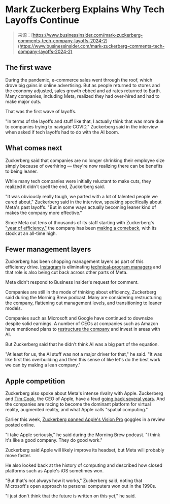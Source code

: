 <!--yml
category: 未分类
date: 2024-05-27 14:57:15
-->

# Mark Zuckerberg Explains Why Tech Layoffs Continue

> 来源：[https://www.businessinsider.com/mark-zuckerberg-comments-tech-company-layoffs-2024-2](https://www.businessinsider.com/mark-zuckerberg-comments-tech-company-layoffs-2024-2)

## The first wave

During the pandemic, e-commerce sales went through the roof, which drove big gains in online advertising. But as people returned to stores and the economy adjusted, sales growth ebbed and ad rates returned to Earth. Many companies, including Meta, realized they had over-hired and had to make major cuts.

That was the first wave of layoffs.

"In terms of the layoffs and stuff like that, I actually think that was more due to companies trying to navigate COVID," Zuckerberg said in the interview when asked if tech layoffs had to do with the AI boom.

## What comes next

Zuckerberg said that companies are no longer shrinking their employee size simply because of overhiring — they're now realizing there can be benefits to being leaner.

While many tech companies were initially reluctant to make cuts, they realized it didn't spell the end, Zuckerberg said.

"It was obviously really tough, we parted with a lot of talented people we cared about," Zuckerberg said in the interview, speaking specifically about Meta's past layoffs. "But in some ways actually becoming leaner kind of makes the company more effective."

Since Meta cut tens of thousands of its staff starting with Zuckerberg's ["year of efficiency,"](https://www.businessinsider.com/mark-zuckerberg-year-of-efficiency-working-meta-ai-2023-7) the company has been [making a comeback](https://www.businessinsider.com/meta-layoffs-office-closures-stock-price-mark-zuckerberg-earnings-2024-2), with its stock at an all-time high.

## Fewer management layers

Zuckerberg has been chopping management layers as part of this efficiency drive. [Instagram](https://www.businessinsider.com/instagram-cuts-technical-program-managers-reinterview-for-pm-roles-2024-1) is eliminating [technical-program managers](https://www.businessinsider.com/meta-layoffs-tpm-roles-instagram-job-cuts) and that role is also being cut back across other parts of Meta.

Meta didn't respond to Business Insider's request for comment.

Companies are still in the mode of thinking about efficiency, Zuckerberg said during the Morning Brew podcast. Many are considering restructuring the company, flattening out management levels, and transitioning to leaner models.

Companies such as Microsoft and Google have continued to downsize despite solid earnings. A number of CEOs at companies such as Amazon have mentioned plans to [re](https://www.businessinsider.com/meta-layoffs-tpm-roles-instagram-job-cuts)[structure the company](https://www.businessinsider.com/amazon-layoffs) and invest in areas with AI.

But Zuckerberg said that he didn't think AI was a big part of the equation.

"At least for us, the AI stuff was not a major driver for that," he said. "It was like first this overbuilding and then this sense of like let's do the best work we can by making a lean company."

## Apple competition

Zuckerberg also spoke about Meta's intense rivalry with Apple. Zuckerberg and [Tim Cook](https://www.businessinsider.com/tim-cook), the CEO of Apple, have a feud [going back several years](https://www.businessinsider.com/mark-zuckerberg-facebook-inflict-pain-apple-wsj-2021-2). And the companies are racing to become the dominant platform for virtual reality, augmented reality, and what Apple calls "spatial computing."

Earlier this week, [Zuckerberg panned Apple's Vision Pro](https://www.businessinsider.com/mark-zuckerberg-rips-apple-vision-pro-2024-2) goggles in a review posted online.

"I take Apple seriously," he said during the Morning Brew podcast. "I think it's like a good company. They do good work."

Zuckerberg said Apple will likely improve its headset, but Meta will probably move faster.

He also looked back at the history of computing and described how closed platforms such as Apple's iOS sometimes won.

"But that's not always how it works," Zuckerberg said, noting that Microsoft's open approach to personal computers won out in the 1990s.

"I just don't think that the future is written on this yet," he said.